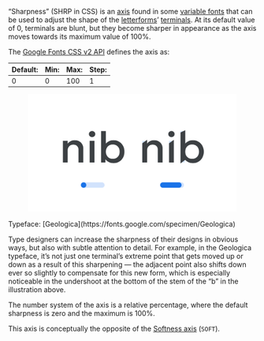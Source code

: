 “Sharpness” (SHRP in CSS) is an [axis](/glossary/axis_in_variable_fonts) found in some [variable fonts](/glossary/variable_fonts) that can be used to adjust the shape of the [letterforms](/glossary/letterform)’ [terminals](/glossary/terminal). At its default value of 0, terminals are blunt, but they become sharper in appearance as the axis moves towards its maximum value of 100%.

The [Google Fonts CSS v2 API](https://developers.google.com/fonts/docs/css2) defines the axis as:

| Default: | Min: | Max: | Step: |
| --- | --- | --- | --- |
| 0 | 0 | 100 | 1 |

<figure>

![The letters “nib” in the Geologica typeface are shown twice, once with a minimum value of the Sharpness axis applied, and again with the maximum value applied.](images/thumbnail.svg)

</figure>

<figcaption>Typeface: [Geologica](https://fonts.google.com/specimen/Geologica)</figcaption>

Type designers can increase the sharpness of their designs in obvious ways, but also with subtle attention to detail. For example, in the Geologica typeface, it’s not just one terminal’s extreme point that gets moved up or down as a result of this sharpening — the adjacent point also shifts down ever so slightly to compensate for this new form, which is especially noticeable in the undershoot at the bottom of the stem of the “b” in the illustration above.

The number system of the axis is a relative percentage, where the default sharpness is zero and the maximum is 100%.

This axis is conceptually the opposite of the [Softness axis](/glossary/softness_axis) (`SOFT`).